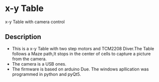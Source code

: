 # x-y Table
x-y Table with camera control
## Description
- This is a x-y Table with two step motors and TCM2208 Diver.The Table follows a Maze path,It stops in the center of cells to capture a picture from the camera.
- The camera is a USB ones.
- The firmware is based on arduino Due. The windows apllication was programmed in python and pyQt5. 
